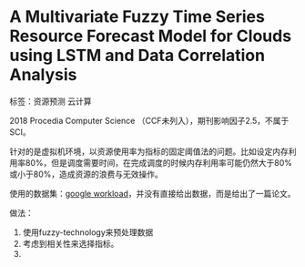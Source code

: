 # A Multivariate Fuzzy Time Series Resource Forecast Model for Clouds using LSTM and Data Correlation Analysis

标签：资源预测 云计算 

2018 Procedia Computer Science （CCF未列入），期刊影响因子2.5，不属于SCI。

针对的是虚拟机环境，以资源使用率为指标的固定阈值法的问题。比如设定内存利用率80%，但是调度需要时间，在完成调度的时候内存利用率可能仍然大于80%或小于80%，造成资源的浪费与无效操作。

使用的数据集：[google workload](https://www.pdl.cmu.edu/PDL-FTP/CloudComputing/googletrace-socc2012.pdf)，并没有直接给出数据，而是给出了一篇论文。

做法：
1. 使用fuzzy-technology来预处理数据
2. 考虑到相关性来选择指标。
3. 